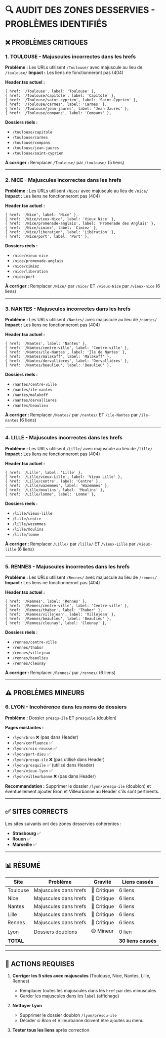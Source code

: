 # 🔍 AUDIT DES ZONES DESSERVIES - PROBLÈMES IDENTIFIÉS

## ❌ PROBLÈMES CRITIQUES

### 1. **TOULOUSE** - Majuscules incorrectes dans les hrefs
**Problème :** Les URLs utilisent `/Toulouse/` avec majuscule au lieu de `/toulouse/`
**Impact :** Les liens ne fonctionneront pas (404)

**Header.tsx actuel :**
```
{ href: '/Toulouse', label: 'Toulouse' },
{ href: '/Toulouse/capitole', label: 'Capitole' },
{ href: '/Toulouse/saint-cyprien', label: 'Saint-Cyprien' },
{ href: '/Toulouse/carmes', label: 'Carmes' },
{ href: '/Toulouse/jean-jaures', label: 'Jean Jaurès' },
{ href: '/Toulouse/compans', label: 'Compans' },
```

**Dossiers réels :**
- `/toulouse/capitole`
- `/toulouse/carmes`
- `/toulouse/compans`
- `/toulouse/jean-jaures`
- `/toulouse/saint-cyprien`

**À corriger :** Remplacer `/Toulouse/` par `/toulouse/` (5 liens)

---

### 2. **NICE** - Majuscules incorrectes dans les hrefs
**Problème :** Les URLs utilisent `/Nice/` avec majuscule au lieu de `/nice/`
**Impact :** Les liens ne fonctionneront pas (404)

**Header.tsx actuel :**
```
{ href: '/Nice', label: 'Nice' },
{ href: '/Nice/vieux-Nice', label: 'Vieux Nice' },
{ href: '/Nice/promenade-anglais', label: 'Promenade des Anglais' },
{ href: '/Nice/cimiez', label: 'Cimiez' },
{ href: '/Nice/liberation', label: 'Libération' },
{ href: '/Nice/port', label: 'Port' },
```

**Dossiers réels :**
- `/nice/vieux-nice`
- `/nice/promenade-anglais`
- `/nice/cimiez`
- `/nice/liberation`
- `/nice/port`

**À corriger :** Remplacer `/Nice/` par `/nice/` ET `/vieux-Nice` par `/vieux-nice` (6 liens)

---

### 3. **NANTES** - Majuscules incorrectes dans les hrefs
**Problème :** Les URLs utilisent `/Nantes/` avec majuscule au lieu de `/nantes/`
**Impact :** Les liens ne fonctionneront pas (404)

**Header.tsx actuel :**
```
{ href: '/Nantes', label: 'Nantes' },
{ href: '/Nantes/centre-ville', label: 'Centre-ville' },
{ href: '/Nantes/ile-Nantes', label: 'Ile de Nantes' },
{ href: '/Nantes/malakoff', label: 'Malakoff' },
{ href: '/Nantes/dervallieres', label: 'Dervallières' },
{ href: '/Nantes/beaulieu', label: 'Beaulieu' },
```

**Dossiers réels :**
- `/nantes/centre-ville`
- `/nantes/ile-nantes`
- `/nantes/malakoff`
- `/nantes/dervallieres`
- `/nantes/beaulieu`

**À corriger :** Remplacer `/Nantes/` par `/nantes/` ET `/ile-Nantes` par `/ile-nantes` (6 liens)

---

### 4. **LILLE** - Majuscules incorrectes dans les hrefs
**Problème :** Les URLs utilisent `/Lille/` avec majuscule au lieu de `/lille/`
**Impact :** Les liens ne fonctionneront pas (404)

**Header.tsx actuel :**
```
{ href: '/Lille', label: 'Lille' },
{ href: '/Lille/vieux-Lille', label: 'Vieux Lille' },
{ href: '/Lille/centre', label: 'Centre' },
{ href: '/Lille/wazemmes', label: 'Wazemmes' },
{ href: '/Lille/moulins', label: 'Moulins' },
{ href: '/Lille/lomme', label: 'Lomme' },
```

**Dossiers réels :**
- `/lille/vieux-lille`
- `/lille/centre`
- `/lille/wazemmes`
- `/lille/moulins`
- `/lille/lomme`

**À corriger :** Remplacer `/Lille/` par `/lille/` ET `/vieux-Lille` par `/vieux-lille` (6 liens)

---

### 5. **RENNES** - Majuscules incorrectes dans les hrefs
**Problème :** Les URLs utilisent `/Rennes/` avec majuscule au lieu de `/rennes/`
**Impact :** Les liens ne fonctionneront pas (404)

**Header.tsx actuel :**
```
{ href: '/Rennes', label: 'Rennes' },
{ href: '/Rennes/centre-ville', label: 'Centre-ville' },
{ href: '/Rennes/thabor', label: 'Thabor' },
{ href: '/Rennes/villejean', label: 'Villejean' },
{ href: '/Rennes/beaulieu', label: 'Beaulieu' },
{ href: '/Rennes/cleunay', label: 'Cleunay' },
```

**Dossiers réels :**
- `/rennes/centre-ville`
- `/rennes/thabor`
- `/rennes/villejean`
- `/rennes/beaulieu`
- `/rennes/cleunay`

**À corriger :** Remplacer `/Rennes/` par `/rennes/` (6 liens)

---

## ⚠️ PROBLÈMES MINEURS

### 6. **LYON** - Incohérence dans les noms de dossiers
**Problème :** Dossier `presqu-ile` ET `presquile` (doublon)

**Pages existantes :**
- `/lyon/bron` ❌ (pas dans Header)
- `/lyon/confluence` ✅
- `/lyon/croix-rousse` ✅
- `/lyon/part-dieu` ✅
- `/lyon/presqu-ile` ❌ (pas utilisé dans Header)
- `/lyon/presquile` ✅ (utilisé dans Header)
- `/lyon/vieux-lyon` ✅
- `/lyon/villeurbanne` ❌ (pas dans Header)

**Recommandation :** Supprimer le dossier `/lyon/presqu-ile` (doublon) et éventuellement ajouter Bron et Villeurbanne au Header s'ils sont pertinents.

---

## ✅ SITES CORRECTS

Les sites suivants ont des zones desservies cohérentes :
- **Strasbourg** ✅
- **Rouen** ✅
- **Marseille** ✅

---

## 📊 RÉSUMÉ

| Site | Problème | Gravité | Liens cassés |
|------|----------|---------|--------------|
| Toulouse | Majuscules dans hrefs | 🔴 Critique | 6 liens |
| Nice | Majuscules dans hrefs | 🔴 Critique | 6 liens |
| Nantes | Majuscules dans hrefs | 🔴 Critique | 6 liens |
| Lille | Majuscules dans hrefs | 🔴 Critique | 6 liens |
| Rennes | Majuscules dans hrefs | 🔴 Critique | 6 liens |
| Lyon | Dossiers doublons | 🟡 Mineur | 0 lien |
| **TOTAL** | | | **30 liens cassés** |

---

## 🔧 ACTIONS REQUISES

1. **Corriger les 5 sites avec majuscules** (Toulouse, Nice, Nantes, Lille, Rennes)
   - Remplacer toutes les majuscules dans les `href` par des minuscules
   - Garder les majuscules dans les `label` (affichage)

2. **Nettoyer Lyon**
   - Supprimer le dossier doublon `/lyon/presqu-ile`
   - Décider si Bron et Villeurbanne doivent être ajoutés au menu

3. **Tester tous les liens** après correction

